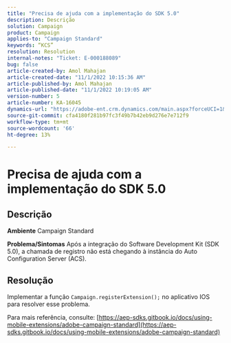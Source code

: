 ```yaml
---
title: "Precisa de ajuda com a implementação do SDK 5.0"
description: Descrição
solution: Campaign
product: Campaign
applies-to: "Campaign Standard"
keywords: “KCS”
resolution: Resolution
internal-notes: "Ticket: E-000188089"
bug: false
article-created-by: Amol Mahajan
article-created-date: "11/1/2022 10:15:36 AM"
article-published-by: Amol Mahajan
article-published-date: "11/1/2022 10:19:05 AM"
version-number: 5
article-number: KA-16045
dynamics-url: "https://adobe-ent.crm.dynamics.com/main.aspx?forceUCI=1&pagetype=entityrecord&etn=knowledgearticle&id=5079b61d-ce59-ed11-9561-6045bd006a22"
source-git-commit: cfa4180f281b97fc3f49b7b42eb9d276e7e712f9
workflow-type: tm+mt
source-wordcount: '66'
ht-degree: 13%

---
```


# Precisa de ajuda com a implementação do SDK 5.0

## Descrição

<b>Ambiente</b>
Campaign Standard


<b>Problema/Sintomas</b>
Após a integração do Software Development Kit (SDK 5.0), a chamada de registro não está chegando à instância do Auto Configuration Server (ACS).


## Resolução


Implementar a função `Campaign.registerExtension();` no aplicativo IOS para resolver esse problema.

Para mais referência, consulte: [https://aep-sdks.gitbook.io/docs/using-mobile-extensions/adobe-campaign-standard](https://aep-sdks.gitbook.io/docs/using-mobile-extensions/adobe-campaign-standard)
